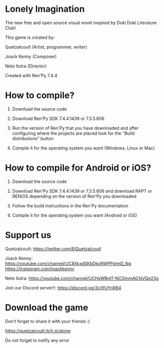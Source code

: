 # Lonely Imagination
The new free and open source visual novel inspired by Doki Doki Literature Club!

This game is created by:

Quetzalcoutl (Artist, programmer, writer)

Joack Kenny (Composer)

Neto Ilutra (Director)

  Created with Ren'Py 7.4.4


# How to compile?

1. Download the source code

2. Download Ren'Py SDK 7.4.4.1439 or 7.3.5.606

3. Run the version of Ren'Py that you have downloaded and after configuring where the projects are placed look for the "Build distributions" button

4. Compile it for the operating system you want (Windows, Linux or Mac)


# How to compile for Android or iOS?

1. Download the source code

2. Download Ren'Py SDK 7.4.4.1439 or 7.3.5.606 and download RAPT or RENIOS depending on the version of Ren'Py you downloaded

3. Follow the build instructions in the Ren'Py documentation

4. Compile it for the operating system you want (Android or iOS)

# Support us

Quetzalcoult:
https://twitter.com/ElQuetzalcoutl

Joack Kenny:
https://youtube.com/channel/UC8XkxdSKbDkxRWPPpImD_Ng
https://instagram.com/joackkenny

Neto Ilutra:
https://youtube.com/channel/UCHsWBmT-NCGmmAG1sVQe23g


Join our Discord server!!:
https://discord.gg/3cXfUYnR84

# Download the game

Don't forget to share it with your friends :)

https://quetzalcoutl.itch.io/alone

Do not forget to notify any error
